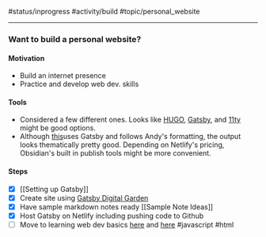 
#status/inprogress 
#activity/build
#topic/personal_website

---

### Want to build a personal website?

#### Motivation
- Build an internet presence
- Practice and develop web dev. skills


#### Tools
- Considered a few different ones. Looks like [HUGO](https://gohugo.io/), [Gatsby](https://www.gatsbyjs.com/docs/tutorial/part-1/), and [11ty](https://www.11ty.dev/) might be good options.
- Although [this](https://github.com/mathieudutour/gatsby-digital-garden/)uses Gatsby and follows Andy's formatting, the output looks thematically pretty good. Depending on Netlify's pricing, Obsidian's built in publish tools might be more convenient. 

#### Steps
- [x] [[Setting up Gatsby]]
- [x] Create site using [Gatsby Digital Garden](https://github.com/mathieudutour/gatsby-digital-garden/)
- [x] Have sample markdown notes ready [[Sample Note Ideas]]
- [x] Host Gatsby on Netlify including pushing code to Github
- [ ] Move to learning web dev basics [here](https://www.freecodecamp.org/learn/responsive-web-design/#responsive-web-design-projects) and [here](https://www.freecodecamp.org/learn/javascript-algorithms-and-data-structures/) #javascript #html
